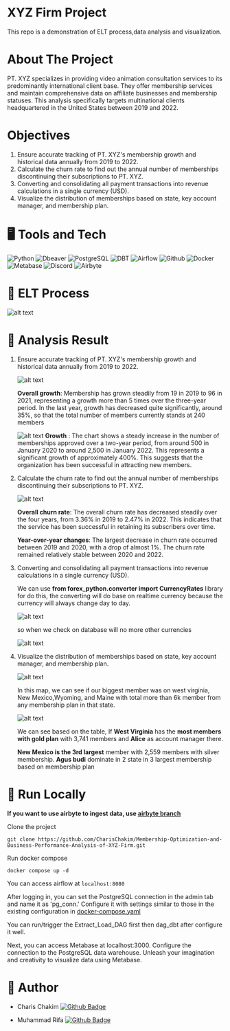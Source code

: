 # XYZ Firm Project
This repo is a demonstration of ELT process,data analysis and visualization.

# About The Project

PT. XYZ specializes in providing video animation consultation services to its predominantly international client base. They offer membership services and maintain comprehensive data on affiliate businesses and membership statuses. This analysis specifically targets multinational clients headquartered in the United States between 2019 and 2022.

#  Objectives

1. Ensure accurate tracking of PT. XYZ's membership growth and historical data annually from 2019 to 2022. 
2. Calculate the churn rate to find out the annual number of memberships discontinuing their subscriptions to PT. XYZ.
3. Converting and consolidating all payment transactions into revenue calculations in a single currency (USD).
4. Visualize the distribution of memberships based on state, key account manager, and membership plan.

# 🖥️ Tools and Tech

<img alt="Python" src="https://img.shields.io/badge/Python-14354C.svg?logo=python&logoColor=white"></a>
<img alt="Dbeaver" src="https://custom-icon-badges.demolab.com/badge/-Dbeaver-372923?logo=dbeaver-mono&logoColor=white"></a>
<img alt="PostgreSQL" src ="https://img.shields.io/badge/PostgreSQL-316192.svg?logo=postgresql&logoColor=white"></a>
<img alt="DBT" src ="https://img.shields.io/badge/dbt-FF694B.svg?logo=dbt&logoColor=white"></a>
<img alt="Airflow" src ="https://img.shields.io/badge/Airflow-017CEE.svg?logo=Apache-Airflow&logoColor=white">
<img alt="Github" src ="https://img.shields.io/badge/GitHub-181717.svg?logo=GitHub&logoColor=white">
<img alt="Docker" src ="https://img.shields.io/badge/Docker-2496ED.svg?logo=Docker&logoColor=white">
<img alt="Metabase" src ="https://img.shields.io/badge/Metabase-509EE3.svg?logo=Metabase&logoColor=white">
<img alt ="Discord" src ="https://img.shields.io/badge/Discord-5865F2.svg?logo=Discord&logoColor=white">
<img alt ="Airbyte" src ="https://img.shields.io/badge/Airbyte-5865F2.svg?logo=Airbyte&logoColor=white">

# 🚀 ELT Process
![alt text](images/image.png)

# 📍 Analysis Result

1. Ensure accurate tracking of PT. XYZ's membership growth and historical data annually from 2019 to 2022.

    ![alt text](images/image-1.png)

    **Overall growth**: Membership has grown steadily from 19 in 2019 to 96 in 2021, representing a growth more than 5 times over the three-year period. In the last year, growth has decreased quite significantly, around 35%, so that the total number of members currently stands at 240 members 

    ![alt text](images/image-7.png)
    **Growth** : The chart shows a steady increase in the number of memberships approved over a two-year period, from around 500 in January 2020 to around 2,500 in January 2022. This represents a significant growth of approximately 400%. This suggests that the organization has been successful in attracting new members.
    
2. Calculate the churn rate to find out the annual number of memberships discontinuing their subscriptions to PT. XYZ.

    ![alt text](images/image-2.png)

    **Overall churn rate**: The overall churn rate has decreased steadily over the four years, from 3.36% in 2019 to 2.47% in 2022. This indicates that the service has been successful in retaining its subscribers over time.

    **Year-over-year changes**: The largest decrease in churn rate occurred between 2019 and 2020, with a drop of almost 1%. The churn rate remained relatively stable between 2020 and 2022.

3. Converting and consolidating all payment transactions into revenue calculations in a single currency (USD).

    We can use **from forex_python.converter import CurrencyRates** library for do this, the converting will do base on realtime currency because the currency will always change day to day.

    ![alt text](images/image-5.png)

    so when we check on database will no more other currencies

    ![alt text](images/image-6.png)

4. Visualize the distribution of memberships based on state, key account manager, and membership plan.

    ![alt text](images/image-3.png)

    In this map, we can see if our biggest member was on west virginia, New Mexico,Wyoming,  and Maine with total more than 6k member from any membership plan in that state.

    ![alt text](images/image-4.png)

    We can see based on the table, If **West Virginia** has the **most members with gold plan** with 3,741 members and **Alice** as account manager there.

    **New Mexico is the 3rd largest** member with 2,559 members with silver membership. **Agus budi** dominate in 2 state in 3 largest membership based on membership plan


# 🏃 Run Locally

**If you want to use airbyte to ingest data, use [airbyte branch](https://github.com/CharisChakim/Membership-Optimization-and-Business-Performance-Analysis-of-XYZ-Firm/tree/airbyte)**

Clone the project
```
git clone https://github.com/CharisChakim/Membership-Optimization-and-Business-Performance-Analysis-of-XYZ-Firm.git
```

Run docker compose
```
docker compose up -d
```

You can access airflow at `localhost:8080`

After logging in, you can set the PostgreSQL connection in the admin tab and name it as 'pg_conn.' Configure it with settings similar to those in the existing configuration in [docker-compose.yaml](https://github.com/CharisChakim/Membership-Optimization-and-Business-Performance-Analysis-of-XYZ-Firm/blob/main/docker-compose.yaml)

You can run/trigger the Extract_Load_DAG first then dag_dbt after configure it well.

Next, you can access Metabase at localhost:3000. Configure the connection to the PostgreSQL data warehouse.
Unleash your imagination and creativity to visualize data using Metabase.

<!-- # 💻 Visualization Sampl -->

# 🧔 Author

- Charis Chakim [![Github Badge](https://img.shields.io/badge/Github-black?logo=github)](https://github.com/CharisChakim)

- Muhammad Rifa [![Github Badge](https://img.shields.io/badge/Github-black?logo=github)](https://github.com/Rifa8)
